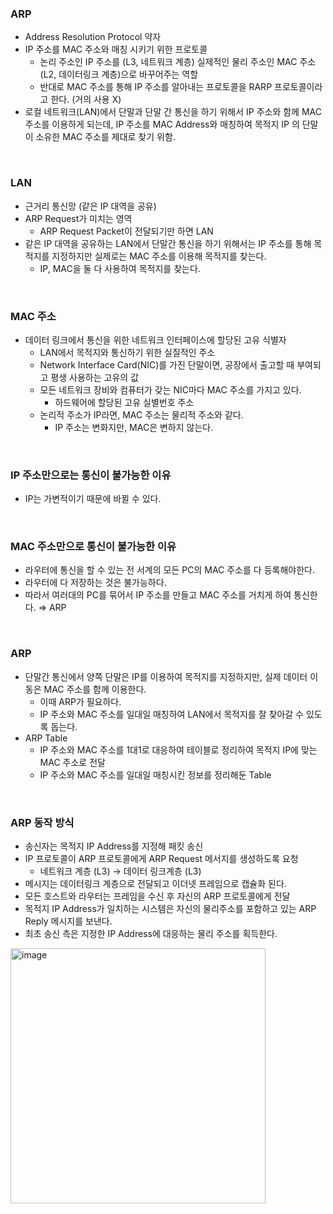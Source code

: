 ### ARP

- Address Resolution Protocol 약자
- IP 주소를 MAC 주소와 매칭 시키기 위한 프로토콜
    - 논리 주소인 IP 주소를 (L3, 네트워크 계층) 실제적인 물리 주소인 MAC 주소 (L2, 데이터링크 계층)으로 바꾸어주는 역할
    - 반대로 MAC 주소를 통해 IP 주소를 알아내는 프로토콜을 RARP 프로토콜이라고 한다. (거의 사용 X)
- 로컬 네트워크(LAN)에서 단말과 단말 간 통신을 하기 위해서 IP 주소와 함께 MAC 주소를 이용하게 되는데, IP 주소를 MAC Address와 매칭하여 목적지 IP 의 단말이 소유한 MAC 주소를 제대로 찾기 위함.

<br/>

### LAN

- 근거리 통신망 (같은 IP 대역을 공유)
- ARP Request가 미치는 영역
    - ARP Request Packet이 전달되기만 하면 LAN
- 같은 IP 대역을 공유하는 LAN에서 단말간 통신을 하기 위해서는 IP 주소를 통해 목적지를 지정하지만 실제로는 MAC 주소를 이용해 목적지를 찾는다.
    - IP, MAC을 둘 다 사용하여 목적지를 찾는다.

<br/>

### MAC 주소

- 데이터 링크에서 통신을 위한 네트워크 인터페이스에 할당된 고유 식별자
    - LAN에서 목적지와 통신하기 위한 실질적인 주소
    - Network Interface Card(NIC)를 가진 단말이면, 공장에서 출고할 때 부여되고 평생 사용하는 고유의 값
    - 모든 네트워크 장비와 컴퓨터가 갖는 NIC마다 MAC 주소를 가지고 있다.
        - 하드웨어에 할당된 고유 실별번호 주소
    - 논리적 주소가 IP라면, MAC 주소는 물리적 주소와 같다.
        - IP 주소는 변화지만, MAC은 변하지 않는다.

<br/>

### IP 주소만으로는 통신이 불가능한 이유

- IP는 가변적이기 때문에 바뀔 수 있다.

<br/>

### MAC 주소만으로 통신이 불가능한 이유

- 라우터에 통신을 할 수 있는 전 서계의 모든 PC의 MAC 주소를 다 등록해야한다.
- 라우터에 다 저장하는 것은 불가능하다.
- 따라서 여러대의 PC를 묶어서 IP 주소를 만들고 MAC 주소를 거치게 하여 통신한다.
  ⇒ ARP

<br/>

### ARP

- 단말간 통신에서 양쪽 단말은 IP를 이용하여 목적지를 지정하지만, 실제 데이터 이동은 MAC 주소를 함께 이용한다.
    - 이때 ARP가 필요하다.
    - IP 주소와 MAC 주소를 일대일 매칭하여 LAN에서 목적지를 잘 찾아갈 수 있도록 돕는다.
- ARP Table
    - IP 주소와 MAC 주소를 1대1로 대응하여 테이블로 정리하여 목적지 IP에 맞는 MAC 주소로 전달
    - IP 주소와 MAC 주소를 일대일 매칭시킨 정보를 정리해둔 Table

<br/>

### ARP 동작 방식

- 송신자는 목적지 IP Address를 지정해 패킷 송신
- IP 프로토콜이 ARP 프로토콜에게 ARP Request 메서지를 생성하도록 요청
    - 네트워크 계층 (L3) → 데이터 링크계층 (L3)
- 메시지는 데이터링크 계층으로 전달되고 이더넷 프레임으로 캡슐화 된다.
- 모든 호스트와 라우터는 프레임을 수신 후 자신의 ARP 프로토콜에게 전달
- 목적지 IP Address가 일치하는 시스템은 자신의 물리주소를 포함하고 있는 ARP Reply 메시지를 보낸다.
- 최초 송신 측은 지정한 IP Address에 대응하는 물리 주소를 획득한다.

<img width="408" alt="image" src="https://github.com/SoftwareMaestro-Backend-Study/cs-study/assets/71378475/56c2b511-cf5d-49f0-b652-7435af451770">
